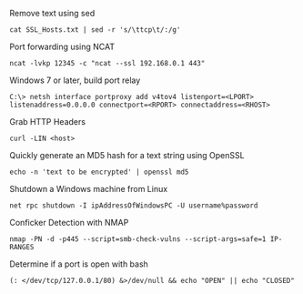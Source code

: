 


Remove text using sed

	cat SSL_Hosts.txt | sed -r 's/\ttcp\t/:/g'

Port forwarding using NCAT

	ncat -lvkp 12345 -c "ncat --ssl 192.168.0.1 443"

Windows 7 or later, build port relay

	C:\> netsh interface portproxy add v4tov4 listenport=<LPORT> listenaddress=0.0.0.0 connectport=<RPORT> connectaddress=<RHOST>

Grab HTTP Headers

	curl -LIN <host>

 Quickly generate an MD5 hash for a text string using OpenSSL

	echo -n 'text to be encrypted' | openssl md5

Shutdown a Windows machine from Linux

	net rpc shutdown -I ipAddressOfWindowsPC -U username%password

Conficker Detection with NMAP

	nmap -PN -d -p445 --script=smb-check-vulns --script-args=safe=1 IP-RANGES

Determine if a port is open with bash

	(: </dev/tcp/127.0.0.1/80) &>/dev/null && echo "OPEN" || echo "CLOSED"